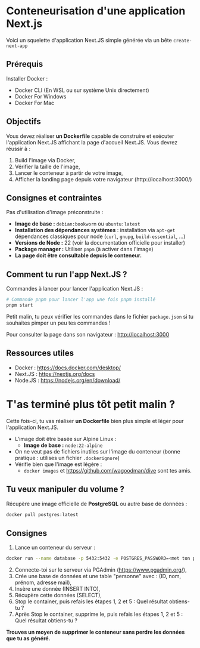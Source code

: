 # Conteneurisation d'une application Next.js 

Voici un squelette d'application Next.JS simple générée via un bête `create-next-app`

## Prérequis

Installer Docker :
- Docker CLI (En WSL ou sur système Unix directement)
- Docker For Windows
- Docker For Mac

## Objectifs

Vous devez réaliser **un Dockerfile** capable de construire et exécuter l'application Next.JS affichant la page d'accueil Next.JS.
Vous devrez réussir à :
1. Build l'image via Docker,
2. Vérifier la taille de l'image,
3. Lancer le conteneur à partir de votre image,
4. Afficher la landing page depuis votre navigateur (http://localhost:3000/)

## Consignes et contraintes

Pas d'utilisation d'image préconstruite :
- **Image de base :** `debian:bookworm` ou `ubuntu:latest`
- **Installation des dépendances systèmes** : installation via `apt-get` dépendances classiques pour node (`curl`, `gnupg`, `build-essential`, ...)
- **Versions de Node :** 22 (voir la documentation officielle pour installer)
- **Package manager :**  Utiliser `pnpm` (à activer dans l'image)
- **La page doit être consultable depuis le conteneur.**

## Comment tu run l'app Next.JS ?

Commandes à lancer pour lancer l'application Next.JS :

```bash 
# Commande pnpm pour lancer l'app une fois pnpm installé 
pnpm start
```
Petit malin, tu peux vérifier les commandes dans le fichier `package.json` si tu souhaites pimper un peu tes commandes !

Pour consulter la page dans son navigateur : [http://localhost:3000](http://localhost:3000)

## Ressources utiles

- Docker : https://docs.docker.com/desktop/
- Next.JS : https://nextjs.org/docs
- Node.JS : https://nodejs.org/en/download/

# T'as terminé plus tôt petit malin ?

Cette fois-ci, tu vas réaliser **un Dockerfile** bien plus simple et léger pour l'application Next.JS.
- L'image doit être basée sur Alpine Linux :
	- **Image de base :** `node:22-alpine`
- On ne veut pas de fichiers inutiles sur l'image du conteneur (bonne pratique : utilises un fichier `.dockerignore`)
- Vérifie bien que l'image est légère :
	- `docker images` et https://github.com/wagoodman/dive sont tes amis.

## Tu veux manipuler du volume ?

Récupère une image officielle de **PostgreSQL** ou autre base de données :

```bash
docker pull postgres:latest
```

## Consignes

1. Lance un conteneur du serveur :
```bash
docker run --name database -p 5432:5432 -e POSTGRES_PASSWORD=<met ton password ici> -d postgres
```

2. Connecte-toi sur le serveur via PGAdmin (https://www.pgadmin.org/),
3. Crée une base de données et une table "personne" avec : (ID, nom, prénom, adresse mail),
4. Insère une donnée (INSERT INTO),
5. Récupère cette données (SELECT),
6. Stop le container, puis refais les étapes 1, 2 et 5 : Quel résultat obtiens-tu ?
7. Après Stop le container, supprime le, puis refais les étapes 1, 2 et 5 : Quel résultat obtiens-tu ?

**Trouves un moyen de supprimer le conteneur sans perdre les données que tu as généré.**